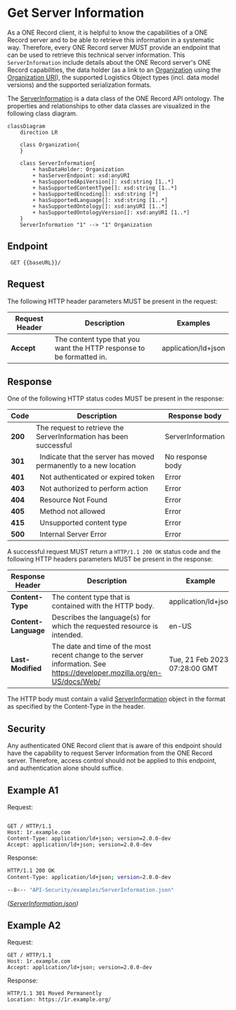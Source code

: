 # Get Server Information

As a ONE Record client, it is helpful to know the capabilities of a ONE Record server and to be able to retrieve this information in a systematic way.
Therefore, every ONE Record server MUST provide an endpoint that can be used to retrieve this technical server information.
This `ServerInformation` include details about the ONE Record server's ONE Record capabilities, the data holder (as a link to an [Organization](https://onerecord.iata.org/ns/cargo#Organization) using the [Organization URI](concepts.md#organization-uri)), the supported Logistics Object types (incl. data model versions) and the supported serialization formats.

The [ServerInformation](https://onerecord.iata.org/ns/api#ServerInformation) is a data class of the ONE Record API ontology. The properties and relationships to other data classes are visualized in the following class diagram.

```mermaid
classDiagram   
    direction LR   

    class Organization{        
    }  

    class ServerInformation{
        + hasDataHolder: Organization                
        + hasServerEndpoint: xsd:anyURI        
        + hasSupportedApiVersion[]: xsd:string [1..*]
        + hasSupportedContentType[]: xsd:string [1..*]        
        + hasSupportedEncoding[]: xsd:string [*]
        + hasSupportedLanguage[]: xsd:string [1..*]
        + hasSupportedOntology[]: xsd:anyURI [1..*]
        + hasSupportedOntologyVersion[]: xsd:anyURI [1..*]
    }        
    ServerInformation "1" --> "1" Organization
```

## Endpoint 
``` 
 GET {{baseURL}}/
```

## Request

The following HTTP header parameters MUST be present in the request:

| Request Header | Description                  | Examples            |
| -------------- |  -------------------------- | ------------------- |
| **Accept**     | The content type that you want the HTTP response to be formatted in. | application/ld+json |

## Response

One of the following HTTP status codes MUST be present in the response:

| Code    | Description               | Response body     |
| ------- |  ----------------------- | ----------------- |
| **200** |     The request to retrieve the ServerInformation has been successful | ServerInformation |
| **301** | 	Indicate that the server has moved permanently to a new location  | No response body      |
| **401** | 	Not authenticated or expired token | Error       |
| **403** | 	Not authorized to perform action | Error       |
| **404** | 	Resource Not Found | Error       |
| **405** | 	Method not allowed | Error       |
| **415** | 	Unsupported content type | Error       |
| **500** |     Internal Server Error | Error       |

A successful request MUST return a `HTTP/1.1 200 OK` status code and the following HTTP headers parameters MUST be present in the response:

| Response Header      | Description                    | Example   |
| -------------------- |  -------------------------- | ----------------------------- |
| **Content-Type**     | The content type that is contained with the HTTP body.                 | application/ld+json           |
| **Content-Language** | Describes the language(s) for which the requested resource is intended.                    | en-US     |
| **Last-Modified**    | The date and time of the most recent change to the server information. See https://developer.mozilla.org/en-US/docs/Web/ | Tue, 21 Feb 2023 07:28:00 GMT |

The HTTP body must contain a valid [ServerInformation](https://onerecord.iata.org/ns/api#ServerInformation) object in the format as specified by the Content-Type in the header.

## Security

Any authenticated ONE Record client that is aware of this endpoint should have the capability to request Server Information from the ONE Record server. Therefore, access control should not be applied to this endpoint, and authentication alone should suffice.

## Example A1

Request:

```http

GET / HTTP/1.1
Host: 1r.example.com
Content-Type: application/ld+json; version=2.0.0-dev
Accept: application/ld+json; version=2.0.0-dev
```

Response:

```bash
HTTP/1.1 200 OK
Content-Type: application/ld+json; version=2.0.0-dev

--8<-- "API-Security/examples/ServerInformation.json"
```
_([ServerInformation.json](./examples/ServerInformation.json))_

## Example A2

Request:

```http
GET / HTTP/1.1
Host: 1r.example.com
Accept: application/ld+json; version=2.0.0-dev
```

Response:

```http
HTTP/1.1 301 Moved Permanently
Location: https://1r.example.org/
```


